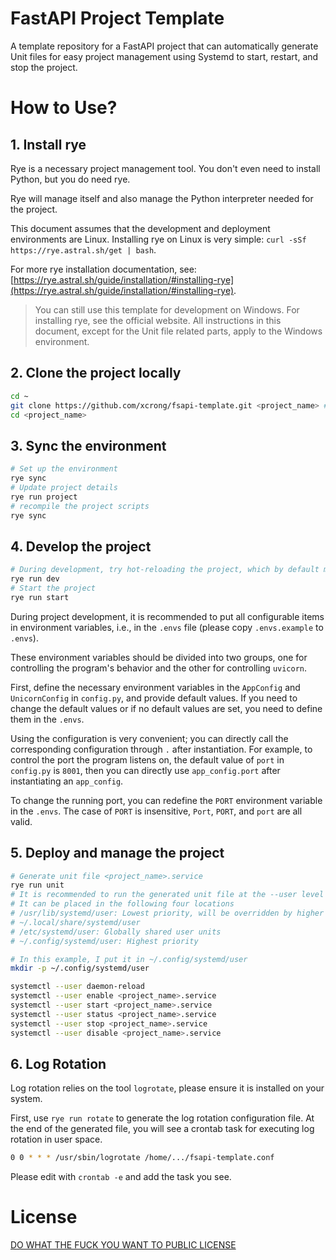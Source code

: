 # FastAPI Project Template

A template repository for a FastAPI project that can automatically generate Unit files for easy project management using Systemd to start, restart, and stop the project.

# How to Use?

## 1. Install rye

Rye is a necessary project management tool. You don't even need to install Python, but you do need rye.

Rye will manage itself and also manage the Python interpreter needed for the project.

This document assumes that the development and deployment environments are Linux. Installing rye on Linux is very simple: `curl -sSf https://rye.astral.sh/get | bash`.

For more rye installation documentation, see: [https://rye.astral.sh/guide/installation/#installing-rye](https://rye.astral.sh/guide/installation/#installing-rye).

> You can still use this template for development on Windows. For installing rye, see the official website. All instructions in this document, except for the Unit file related parts, apply to the Windows environment.

## 2. Clone the project locally

```bash
cd ~
git clone https://github.com/xcrong/fsapi-template.git <project_name> # Replace with your desired project name
cd <project_name> 
```

## 3. Sync the environment

```bash
# Set up the environment
rye sync 
# Update project details
rye run project 
# recompile the project scripts
rye sync
```

## 4. Develop the project

```bash
# During development, try hot-reloading the project, which by default monitors all *.py files and .envs files
rye run dev 
# Start the project
rye run start 
```

During project development, it is recommended to put all configurable items in environment variables, i.e., in the `.envs` file (please copy `.envs.example` to `.envs`).

These environment variables should be divided into two groups, one for controlling the program's behavior and the other for controlling `uvicorn`.

First, define the necessary environment variables in the `AppConfig` and `UnicornConfig` in `config.py`, and provide default values. If you need to change the default values or if no default values are set, you need to define them in the `.envs`.

Using the configuration is very convenient; you can directly call the corresponding configuration through `.` after instantiation. For example, to control the port the program listens on, the default value of `port` in `config.py` is `8001`, then you can directly use `app_config.port` after instantiating an `app_config`.

To change the running port, you can redefine the `PORT` environment variable in the `.envs`. The case of `PORT` is insensitive, `Port`, `PORT`, and `port` are all valid.

## 5. Deploy and manage the project

```bash
# Generate unit file <project_name>.service
rye run unit 
# It is recommended to run the generated unit file at the --user level
# It can be placed in the following four locations
# /usr/lib/systemd/user: Lowest priority, will be overridden by higher priority units of the same name
# ~/.local/share/systemd/user
# /etc/systemd/user: Globally shared user units
# ~/.config/systemd/user: Highest priority

# In this example, I put it in ~/.config/systemd/user
mkdir -p ~/.config/systemd/user

systemctl --user daemon-reload
systemctl --user enable <project_name>.service
systemctl --user start <project_name>.service
systemctl --user status <project_name>.service
systemctl --user stop <project_name>.service
systemctl --user disable <project_name>.service
```

## 6. Log Rotation

Log rotation relies on the tool `logrotate`, please ensure it is installed on your system.

First, use `rye run rotate` to generate the log rotation configuration file. At the end of the generated file, you will see a crontab task for executing log rotation in user space.

```bash
0 0 * * * /usr/sbin/logrotate /home/.../fsapi-template.conf
```

Please edit with `crontab -e` and add the task you see.

# License
[DO WHAT THE FUCK YOU WANT TO PUBLIC LICENSE](./LICENSE)